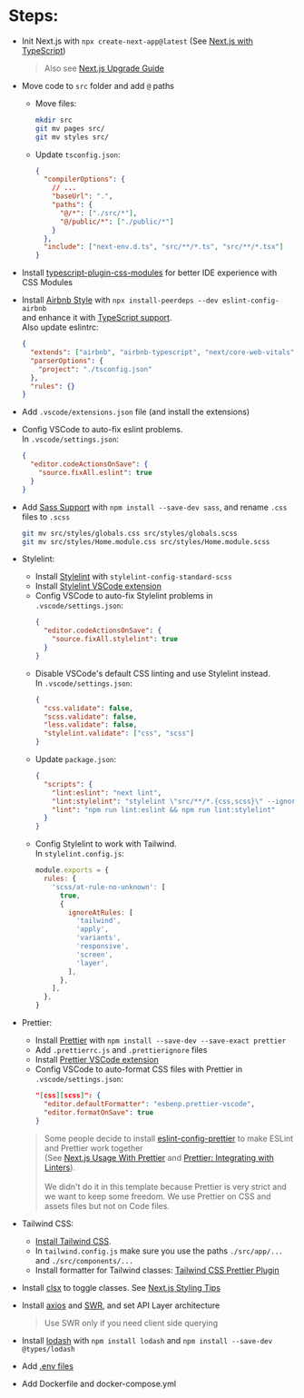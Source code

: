 # Steps:

- Init Next.js with `npx create-next-app@latest` (See [Next.js with TypeScript](https://nextjs.org/docs/pages/building-your-application/configuring/typescript))

  > Also see [Next.js Upgrade Guide](https://nextjs.org/docs/pages/building-your-application/upgrading)

- Move code to `src` folder and add `@` paths

  - Move files:
    ```bash
    mkdir src
    git mv pages src/
    git mv styles src/
    ```
  - Update `tsconfig.json`:
    ```json
    {
      "compilerOptions": {
        // ...
        "baseUrl": ".",
        "paths": {
          "@/*": ["./src/*"],
          "@/public/*": ["./public/*"]
        }
      },
      "include": ["next-env.d.ts", "src/**/*.ts", "src/**/*.tsx"]
    }
    ```

- Install [typescript-plugin-css-modules](https://github.com/mrmckeb/typescript-plugin-css-modules#installation) for better IDE experience with CSS Modules

- Install [Airbnb Style](https://github.com/airbnb/javascript) with `npx install-peerdeps --dev eslint-config-airbnb`  
  and enhance it with [TypeScript support](https://github.com/iamturns/eslint-config-airbnb-typescript).  
  Also update eslintrc:

  ```json
  {
    "extends": ["airbnb", "airbnb-typescript", "next/core-web-vitals"],
    "parserOptions": {
      "project": "./tsconfig.json"
    },
    "rules": {}
  }
  ```

- Add `.vscode/extensions.json` file (and install the extensions)

- Config VSCode to auto-fix eslint problems.  
  In `.vscode/settings.json`:

  ```json
  {
    "editor.codeActionsOnSave": {
      "source.fixAll.eslint": true
    }
  }
  ```

- Add [Sass Support](https://nextjs.org/docs/pages/building-your-application/styling/sass)
  with `npm install --save-dev sass`, and rename `.css` files to `.scss`

  ```bash
  git mv src/styles/globals.css src/styles/globals.scss
  git mv src/styles/Home.module.css src/styles/Home.module.scss
  ```

- Stylelint:

  - Install [Stylelint](https://stylelint.io/user-guide/get-started) with `stylelint-config-standard-scss`
  - Install [Stylelint VSCode extension](https://marketplace.visualstudio.com/items?itemName=stylelint.vscode-stylelint)
  - Config VSCode to auto-fix Stylelint problems in `.vscode/settings.json`:
    ```json
    {
      "editor.codeActionsOnSave": {
        "source.fixAll.stylelint": true
      }
    }
    ```
  - Disable VSCode's default CSS linting and use Stylelint instead.  
    In `.vscode/settings.json`:
    ```json
    {
      "css.validate": false,
      "scss.validate": false,
      "less.validate": false,
      "stylelint.validate": ["css", "scss"]
    }
    ```
  - Update `package.json`:
    ```json
    {
      "scripts": {
        "lint:eslint": "next lint",
        "lint:stylelint": "stylelint \"src/**/*.{css,scss}\" --ignore-path .gitignore",
        "lint": "npm run lint:eslint && npm run lint:stylelint"
      }
    }
    ```
  - Config Stylelint to work with Tailwind.  
    In `stylelint.config.js`:
    ```javascript
    module.exports = {
      rules: {
        'scss/at-rule-no-unknown': [
          true,
          {
            ignoreAtRules: [
              'tailwind',
              'apply',
              'variants',
              'responsive',
              'screen',
              'layer',
            ],
          },
        ],
      },
    }
    ```

- Prettier:

  - Install [Prettier](https://prettier.io/) with `npm install --save-dev --save-exact prettier`
  - Add `.prettierrc.js` and `.prettierignore` files
  - Install [Prettier VSCode extension](https://marketplace.visualstudio.com/items?itemName=SimonSiefke.prettier-vscode)
  - Config VSCode to auto-format CSS files with Prettier in `.vscode/settings.json`:
    ```json
    "[css][scss]": {
      "editor.defaultFormatter": "esbenp.prettier-vscode",
      "editor.formatOnSave": true
    }
    ```

  > Some people decide to install [eslint-config-prettier](https://github.com/prettier/eslint-config-prettier)
  > to make ESLint and Prettier work together  
  > (See [Next.js Usage With Prettier](https://nextjs.org/docs/pages/building-your-application/configuring/eslint#prettier)
  > and [Prettier: Integrating with Linters](https://prettier.io/docs/en/integrating-with-linters.html)).
  > <br /><br />
  > We didn't do it in this template because Prettier is very strict and we want to keep some freedom.
  > We use Prettier on CSS and assets files but not on Code files.

- Tailwind CSS:

  - [Install Tailwind CSS](https://tailwindcss.com/docs/guides/nextjs).
  - In `tailwind.config.js` make sure you use the paths `./src/app/...` and `./src/components/...`
  - Install formatter for Tailwind classes: [Tailwind CSS Prettier Plugin](https://github.com/tailwindlabs/prettier-plugin-tailwindcss)

- Install [clsx](https://github.com/lukeed/clsx) to toggle classes. See [Next.js Styling Tips](https://nextjs.org/learn-pages-router/basics/assets-metadata-css/styling-tips)

- Install [axios](https://github.com/axios/axios) and [SWR](https://swr.vercel.app), and set API Layer architecture

  > Use SWR only if you need client side querying

- Install [lodash](https://lodash.com) with `npm install lodash` and `npm install --save-dev @types/lodash`

- Add [.env files](https://nextjs.org/docs/pages/building-your-application/configuring/environment-variables)

- Add Dockerfile and docker-compose.yml
